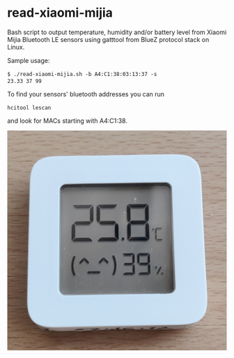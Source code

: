 # read-xiaomi-mijia
Bash script to output temperature, humidity and/or battery level from Xiaomi Mijia Bluetooth LE sensors using gatttool from BlueZ protocol stack on Linux.

Sample usage:
```
$ ./read-xiaomi-mijia.sh -b A4:C1:38:03:13:37 -s
23.33 37 99
```
To find your sensors' bluetooth addresses you can run
```
hcitool lescan
```
and look for MACs starting with A4:C1:38.

![Image of Xiaomi Mi Temperature and Humidity Monitor 2](images/xiaomi_monitor_2.jpg)

